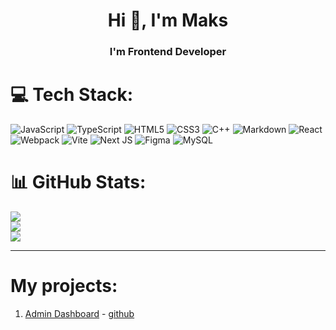 <h1 align="center">Hi 👋, I'm Maks</h1>
<h3 align="center">I'm Frontend Developer</h3>


  # 💻 Tech Stack:
![JavaScript](https://img.shields.io/badge/javascript-%23323330.svg?style=for-the-badge&logo=javascript&logoColor=%23F7DF1E) ![TypeScript](https://img.shields.io/badge/typescript-%23007ACC.svg?style=for-the-badge&logo=typescript&logoColor=white) ![HTML5](https://img.shields.io/badge/html5-%23E34F26.svg?style=for-the-badge&logo=html5&logoColor=white) ![CSS3](https://img.shields.io/badge/css3-%231572B6.svg?style=for-the-badge&logo=css3&logoColor=white) ![C++](https://img.shields.io/badge/c++-%2300599C.svg?style=for-the-badge&logo=c%2B%2B&logoColor=white) ![Markdown](https://img.shields.io/badge/markdown-%23000000.svg?style=for-the-badge&logo=markdown&logoColor=white) ![React](https://img.shields.io/badge/react-%2320232a.svg?style=for-the-badge&logo=react&logoColor=%2361DAFB) ![Webpack](https://img.shields.io/badge/webpack-%238DD6F9.svg?style=for-the-badge&logo=webpack&logoColor=black) ![Vite](https://img.shields.io/badge/vite-%23646CFF.svg?style=for-the-badge&logo=vite&logoColor=white) ![Next JS](https://img.shields.io/badge/Next-black?style=for-the-badge&logo=next.js&logoColor=white) ![Figma](https://img.shields.io/badge/figma-%23F24E1E.svg?style=for-the-badge&logo=figma&logoColor=white) ![MySQL](https://img.shields.io/badge/mysql-4479A1.svg?style=for-the-badge&logo=mysql&logoColor=white)


  # 📊 GitHub Stats:
![](https://github-readme-stats.vercel.app/api?username=zex1l&theme=dark&hide_border=false&include_all_commits=false&count_private=false)<br/>
![](https://github-readme-streak-stats.herokuapp.com/?user=zex1l&theme=dark&hide_border=false)<br/>
![](https://github-readme-stats.vercel.app/api/top-langs/?username=zex1l&theme=dark&hide_border=false&include_all_commits=false&count_private=false&layout=compact)

<hr/>

# My projects:

1. [Admin Dashboard](https://admin-dashboard-delta-one-55.vercel.app/) - [github](https://github.com/zex1l/Admin-Dashboard)

